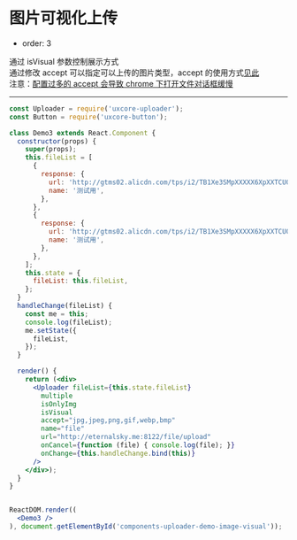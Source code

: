 #  图片可视化上传

- order: 3

通过 isVisual 参数控制展示方式  
通过修改 accept 可以指定可以上传的图片类型，accept 的使用方式[见此](https://github.com/uxcore/uploadcore/blob/master/README.md#options-配置)  
注意：[配置过多的 accept 会导致 chrome 下打开文件对话框缓慢](http://stackoverflow.com/questions/39187857/inputfile-accept-image-open-dialog-so-slow-with-chrome)

---

````jsx
const Uploader = require('uxcore-uploader');
const Button = require('uxcore-button');

class Demo3 extends React.Component {
  constructor(props) {
    super(props);
    this.fileList = [
      {
        response: {
          url: 'http://gtms02.alicdn.com/tps/i2/TB1Xe3SMpXXXXX6XpXXTCU0QpXX-300-300.jpg',
          name: '测试用',
        },
      },
      {
        response: {
          url: 'http://gtms02.alicdn.com/tps/i2/TB1Xe3SMpXXXXX6XpXXTCU0QpXX-300-300.jpg',
          name: '测试用',
        },
      },
    ];
    this.state = {
      fileList: this.fileList,
    };
  }
  handleChange(fileList) {
    const me = this;
    console.log(fileList);
    me.setState({
      fileList,
    });
  }

  render() {
    return (<div>
      <Uploader fileList={this.state.fileList}
        multiple
        isOnlyImg
        isVisual
        accept="jpg,jpeg,png,gif,webp,bmp"
        name="file"
        url="http://eternalsky.me:8122/file/upload"
        onCancel={function (file) { console.log(file); }}
        onChange={this.handleChange.bind(this)}
      />
    </div>);
  }
}


ReactDOM.render((
  <Demo3 />
), document.getElementById('components-uploader-demo-image-visual'));
````
